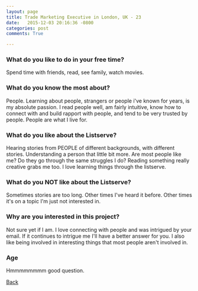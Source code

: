 ```yaml
---
layout: page
title: Trade Marketing Executive in London, UK - 23
date:   2015-12-03 20:16:36 -0800
categories: post
comments: True

---
```


### What do you like to do in your free time?
<p>Spend time with friends, read, see family, watch movies.</p>

### What do you know the most about?
<p>People. Learning about people, strangers or people i've known for years, is my absolute passion. I read people well, am fairly intuitive, know how to connect with and build rapport with people, and tend to be very trusted by people. People are what I live for. </p>

### What do you like about the Listserve?
<p>Hearing stories from PEOPLE of different backgrounds, with different stories. Understanding a person that little bit more. Are most people like me? Do they go through the same struggles I do? Reading something really creative grabs me too. I love learning things through the listserve.</p>

### What do you NOT like about the Listserve?
<p>Sometimes stories are too long. Other times I've heard it before. Other times it's on a topic I'm just not interested in.</p>

### Why are you interested in this project?
<p>Not sure yet if I am. I love connecting with people and was intrigued by your email. If it continues to intrigue me I'll have a better answer for you. I also like being involved in interesting things that most people aren't involved in. </p>

### Age
<p>Hmmmmmmmm good question.</p>

[Back][1]

[1]: /home/responders/all